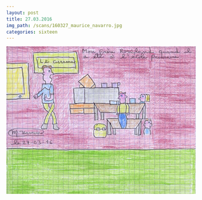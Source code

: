 ```yaml
---
layout: post
title: 27.03.2016
img_path: /scans/160327_maurice_navarro.jpg
categories: sixteen
---
```


![](/scans/160327_maurice_navarro_720.jpg)
